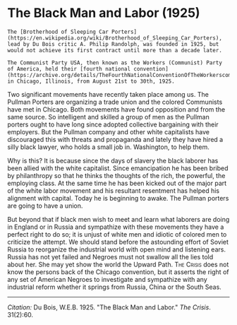 <!--
title:   The Black Man and Labor
author:  Du Bois, W.E.B.
journal: The Crisis
year:    1925
volume:  31
issue:   2
pages:   60
-->
# The Black Man and Labor (1925)

```{margin}
The [Brotherhood of Sleeping Car Porters](https://en.wikipedia.org/wiki/Brotherhood_of_Sleeping_Car_Porters), lead by Du Bois critic A. Philip Randolph, was founded in 1925, but would not achieve its first contract until more than a decade later.

The Communist Party USA, then known as the Workers (Communist) Party of America, held their [fourth national convention](https://archive.org/details/TheFourthNationalConventionOfTheWorkerscommunistPartyOfAmerica) in Chicago, Illinois, from August 21st to 30th, 1925.
```

Two significant movements have recently taken place among us. The Pullman Porters are organizing a trade union and the colored Communists have met in Chicago. Both movements have found opposition and from the same source. So intelligent and skilled a group of men as the Pullman porters ought to have long since adopted collective bargaining with their employers. But the Pullman company and other white capitalists have discouraged this with threats and propaganda and lately they have hired a silly black lawyer, who holds a small job in. Washington, to help them.

Why is this? It is because since the days of slavery the black laborer has been allied with the white capitalist. Since emancipation he has been bribed by philanthropy so that he thinks the thoughts of the rich, the powerful, the employing class. At the same time he has been kicked out of the major part of the white labor movement and his resultant resentment has helped his alignment with capital. Today he is beginning to awake. The Pullman porters are going to have a union.

But beyond that if black men wish to meet and learn what laborers are doing in England or in Russia and sympathize with these movements they have a perfect right to do so; it is unjust of white men and idiotic of colored men to criticize the attempt. We should stand before the astounding effort of Soviet Russia to reorganize the industrial world with open mind and listening ears. Russia has not yet failed and Negroes must not swallow all the lies told about her. She may yet show the world the Upward Path. <span style="font-variant:small-caps;">The Crisis</span> does not know the persons back of the Chicago convention, but it asserts the right of any set of American Negroes to investigate and sympathize with any industrial reform whether it springs from Russia, China or the South Seas.

_________________
*Citation:* Du Bois, W.E.B. 1925. "The Black Man and Labor." *The Crisis*. 31(2):60.